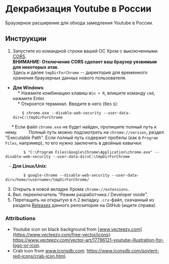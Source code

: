 # Декрабизация Youtube в России

Браузерное расширение для обхода замедления Youtube в России.

## Инструкции

1. Запустите из командной строки вашей ОС Хром с выключенными [CORS](https://ru.wikipedia.org/wiki/Cross-origin_resource_sharing).  
__ВНИМАНИЕ: Отключение CORS сделает ваш браузер уязвимым для некоторых атак__.  
Здесь и далее `tmpDirForChrome` -- директория для временного хранения браузерных данных нового пользователя.
  - __Для Windows__:  
    * Нажмите комбинацию клавиш `Win + R`, впишите команду `cmd`, нажмите Enter.  
    * Откроется терминал. Введите в него (без `$`):
        
            $ chrome.exe --disable-web-security --user-data-dir=C:\tmpDirForChrome
     * Если файл `chrome.exe` не будет найден, пропишите полный путь к нему.
        Полный путь можно подсмотреть на `chrome://version`, раздел "Executable Path".
        Если полный путь содержит пробелы (как в `Program Files`, например), то его нужно заключить в двойные кавычки:
        
            $ "C:\Program Files\Google\Chrome\Application\chrome.exe" --disable-web-security --user-data-dir=C:\tmpDirForChrome
   - __Для Linux/Unix__:

            $ google-chrome --disable-web-security --user-data-dir=/home/<username>/tmpDirForChrome/
3. Открыть в новой вкладке Хрома `chrome://extensions`.
4. Вкл. переключатель "Режим разработчика / Developer mode".
5. Перетащить на открытую в п.2 вкладку `.crx`-файл, скачанный из раздела [Releases](https://github.com/anticensority/decrab-youtube/releases) данного репозитория на GitHub (ищите справа).

### Attributions

- Youtube icon on black background from [www.vecteezy.com](https://www.vecteezy.com/free-vector/icons): https://www.vecteezy.com/vector-art/17796121-youtube-illustration-for-logo-or-icon.
- Crab icon from www.iconsdb.com: https://www.iconsdb.com/soylent-red-icons/crab-icon.html.
